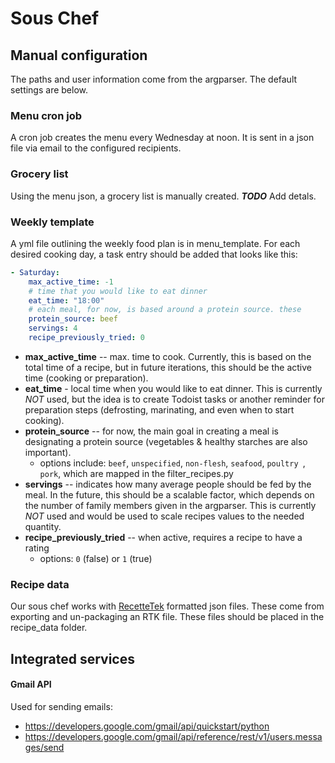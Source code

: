 # Sous Chef


## Manual configuration
The paths and user information come from the argparser. The default settings 
are below.

### Menu cron job
A cron job creates the menu every Wednesday at noon. It is sent in a json file
via email to the configured recipients.

### Grocery list
Using the menu json, a grocery list is manually created.
**_TODO_** Add detals.  

### Weekly template
A yml file outlining the weekly food plan is in menu_template. For each desired
cooking day, a task entry should be added that looks like this:
```yaml
- Saturday:
    max_active_time: -1
    # time that you would like to eat dinner
    eat_time: "18:00"
    # each meal, for now, is based around a protein source. these
    protein_source: beef
    servings: 4
    recipe_previously_tried: 0
```
* **max_active_time** -- max. time to cook. Currently, this is based on the total 
time of a recipe, but in future iterations, this should be the active time (cooking or preparation).
* **eat_time** - local time when you would like to eat dinner. This is currently 
_NOT_ used, but the idea is to create Todoist tasks or another reminder for 
preparation steps (defrosting, marinating, and even when to start cooking).
* **protein_source** -- for now, the main goal in creating a meal is designating
a protein source (vegetables & healthy starches are also important).
  * options include: `beef`, `unspecified`, `non-flesh`, `seafood`, `poultry
  `, `pork`, which are mapped in the filter_recipes.py
* **servings** -- indicates how many average people should be fed by the meal. In 
the future, this should be a scalable factor, which depends on the number of family
members given in the argparser. This is currently _NOT_ used and would be used to 
scale recipes values to the needed quantity.
* **recipe_previously_tried** -- when active, requires a recipe to have a rating 
  * options: `0` (false) or `1` (true)

### Recipe data
Our sous chef works with [RecetteTek](https://www.recettetek.com/en/) formatted
json files. These come from exporting and un-packaging an RTK file. These files
should be placed in the recipe_data folder.

## Integrated services
#### Gmail API 
Used for sending emails:
* https://developers.google.com/gmail/api/quickstart/python
* https://developers.google.com/gmail/api/reference/rest/v1/users.messages/send
